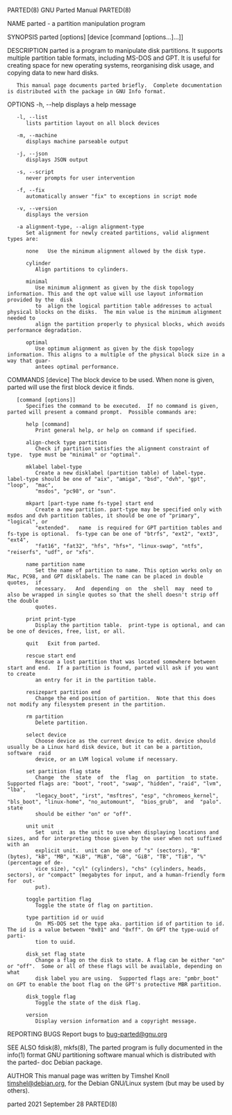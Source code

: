 PARTED(8)							       GNU Parted Manual							     PARTED(8)

NAME
       parted - a partition manipulation program

SYNOPSIS
       parted [options] [device [command [options...]...]]

DESCRIPTION
       parted  is a program to manipulate disk partitions.  It supports multiple partition table formats, including MS-DOS and GPT.  It is useful for creating
       space for new operating systems, reorganising disk usage, and copying data to new hard disks.

       This manual page documents parted briefly.  Complete documentation is distributed with the package in GNU Info format.

OPTIONS
       -h, --help
	      displays a help message

       -l, --list
	      lists partition layout on all block devices

       -m, --machine
	      displays machine parseable output

       -j, --json
	      displays JSON output

       -s, --script
	      never prompts for user intervention

       -f, --fix
	      automatically answer "fix" to exceptions in script mode

       -v, --version
	      displays the version

       -a alignment-type, --align alignment-type
	      Set alignment for newly created partitions, valid alignment types are:

	      none   Use the minimum alignment allowed by the disk type.

	      cylinder
		     Align partitions to cylinders.

	      minimal
		     Use minimum alignment as given by the disk topology information. This and the opt value will use layout information provided by the  disk
		     to	 align the logical partition table addresses to actual physical blocks on the disks.  The min value is the minimum alignment needed to
		     align the partition properly to physical blocks, which avoids performance degradation.

	      optimal
		     Use optimum alignment as given by the disk topology information. This aligns to a multiple of the physical block size in a way that guar‐
		     antees optimal performance.

COMMANDS
       [device]
	      The block device to be used.  When none is given, parted will use the first block device it finds.

       [command [options]]
	      Specifies the command to be executed.  If no command is given, parted will present a command prompt.  Possible commands are:

	      help [command]
		     Print general help, or help on command if specified.

	      align-check type partition
		     Check if partition satisfies the alignment constraint of type.  type must be "minimal" or "optimal".

	      mklabel label-type
		     Create a new disklabel (partition table) of label-type.  label-type should be one of "aix", "amiga", "bsd", "dvh", "gpt", "loop",	"mac",
		     "msdos", "pc98", or "sun".

	      mkpart [part-type name fs-type] start end
		     Create a new partition. part-type may be specified only with msdos and dvh partition tables, it should be one of "primary", "logical", or
		     "extended".   name	 is required for GPT partition tables and fs-type is optional.	fs-type can be one of "btrfs", "ext2", "ext3", "ext4",
		     "fat16", "fat32", "hfs", "hfs+", "linux-swap", "ntfs", "reiserfs", "udf", or "xfs".

	      name partition name
		     Set the name of partition to name. This option works only on Mac, PC98, and GPT disklabels. The name can be placed in double  quotes,  if
		     necessary.	  And  depending  on  the  shell  may  need to also be wrapped in single quotes so that the shell doesn't strip off the double
		     quotes.

	      print print-type
		     Display the partition table.  print-type is optional, and can be one of devices, free, list, or all.

	      quit   Exit from parted.

	      rescue start end
		     Rescue a lost partition that was located somewhere between start and end.	If a partition is found, parted will ask if you want to create
		     an entry for it in the partition table.

	      resizepart partition end
		     Change the end position of partition.  Note that this does not modify any filesystem present in the partition.

	      rm partition
		     Delete partition.

	      select device
		     Choose device as the current device to edit. device should usually be a Linux hard disk device, but it can be a partition, software  raid
		     device, or an LVM logical volume if necessary.

	      set partition flag state
		     Change  the  state	 of  the  flag	on  partition  to state.  Supported flags are: "boot", "root", "swap", "hidden", "raid", "lvm", "lba",
		     "legacy_boot", "irst", "msftres", "esp", "chromeos_kernel", "bls_boot", "linux-home", "no_automount",  "bios_grub",  and  "palo".	 state
		     should be either "on" or "off".

	      unit unit
		     Set  unit	as the unit to use when displaying locations and sizes, and for interpreting those given by the user when not suffixed with an
		     explicit unit.  unit can be one of "s" (sectors), "B" (bytes), "kB", "MB", "KiB", "MiB", "GB", "GiB", "TB", "TiB", "%" (percentage of de‐
		     vice size), "cyl" (cylinders), "chs" (cylinders, heads, sectors), or "compact" (megabytes for input, and a human-friendly form  for  out‐
		     put).

	      toggle partition flag
		     Toggle the state of flag on partition.

	      type partition id or uuid
		     On	 MS-DOS set the type aka. partition id of partition to id. The id is a value between "0x01" and "0xff". On GPT the type-uuid of parti‐
		     tion to uuid.

	      disk_set flag state
		     Change a flag on the disk to state. A flag can be either "on" or "off".  Some or all of these flags will be available, depending on  what
		     disk label you are using.	Supported flags are: "pmbr_boot" on GPT to enable the boot flag on the GPT's protective MBR partition.

	      disk_toggle flag
		     Toggle the state of the disk flag.

	      version
		     Display version information and a copyright message.

REPORTING BUGS
       Report bugs to <bug-parted@gnu.org>

SEE ALSO
       fdisk(8),  mkfs(8), The parted program is fully documented in the info(1) format GNU partitioning software manual which is distributed with the parted-
       doc Debian package.

AUTHOR
       This manual page was written by Timshel Knoll <timshel@debian.org>, for the Debian GNU/Linux system (but may be used by others).

parted								       2021 September 28							     PARTED(8)
